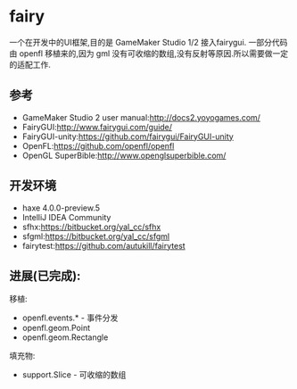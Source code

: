 fairy
==
一个在开发中的UI框架,目的是 GameMaker Studio 1/2 接入fairygui.
一部分代码由 openfl 移植来的,因为 gml 没有可收缩的数组,没有反射等原因.所以需要做一定的适配工作.

参考
--
- GameMaker Studio 2 user manual:http://docs2.yoyogames.com/
- FairyGUI:http://www.fairygui.com/guide/
- FairyGUI-unity:https://github.com/fairygui/FairyGUI-unity
- OpenFL:https://github.com/openfl/openfl
- OpenGL SuperBible:http://www.openglsuperbible.com/

开发环境
--
- haxe 4.0.0-preview.5
- IntelliJ IDEA Community
- sfhx:https://bitbucket.org/yal_cc/sfhx
- sfgml:https://bitbucket.org/yal_cc/sfgml
- fairytest:https://github.com/autukill/fairytest

进展(已完成):
--
移植:
- openfl.events.* - 事件分发
- openfl.geom.Point
- openfl.geom.Rectangle

填充物:
- support.Slice - 可收缩的数组
